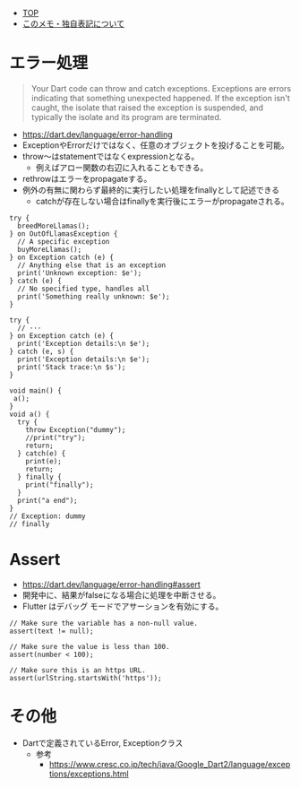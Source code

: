 - [TOP](./README.md)
- [このメモ・独自表記について](../README.md)


# エラー処理
> Your Dart code can throw and catch exceptions. Exceptions are errors indicating that something unexpected happened. If the exception isn't caught, the isolate that raised the exception is suspended, and typically the isolate and its program are terminated.
* https://dart.dev/language/error-handling
* ExceptionやErrorだけではなく、任意のオブジェクトを投げることを可能。
* throw〜はstatementではなくexpressionとなる。
    * 例えばアロー関数の右辺に入れることもできる。
* rethrowはエラーをpropagateする。
* 例外の有無に関わらず最終的に実行したい処理をfinallyとして記述できる
    * catchが存在しない場合はfinallyを実行後にエラーがpropagateされる。

```
try {
  breedMoreLlamas();
} on OutOfLlamasException {
  // A specific exception
  buyMoreLlamas();
} on Exception catch (e) {
  // Anything else that is an exception
  print('Unknown exception: $e');
} catch (e) {
  // No specified type, handles all
  print('Something really unknown: $e');
}
```
```
try {
  // ···
} on Exception catch (e) {
  print('Exception details:\n $e');
} catch (e, s) {
  print('Exception details:\n $e');
  print('Stack trace:\n $s');
}
```
```
void main() {
 a(); 
}
void a() {
  try {
    throw Exception("dummy");
    //print("try");
    return;
  } catch(e) {
    print(e);
    return;
  } finally {
    print("finally");
  }
  print("a end");
}
// Exception: dummy
// finally
```

# Assert
* https://dart.dev/language/error-handling#assert
* 開発中に、結果がfalseになる場合に処理を中断させる。
* Flutter はデバッグ モードでアサーションを有効にする。
```
// Make sure the variable has a non-null value.
assert(text != null);

// Make sure the value is less than 100.
assert(number < 100);

// Make sure this is an https URL.
assert(urlString.startsWith('https'));
```

# その他
* Dartで定義されているError, Exceptionクラス
    * 参考
        * https://www.cresc.co.jp/tech/java/Google_Dart2/language/exceptions/exceptions.html

